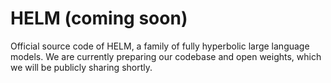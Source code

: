 # HELM (coming soon)
Official source code of HELM, a family of fully hyperbolic large language models. We are currently preparing our codebase and open weights, which we will be publicly sharing shortly. 
